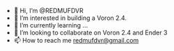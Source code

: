 - 👋 Hi, I’m @REDMUFDVR
- 👀 I’m interested in building a Voron 2.4.
- 🌱 I’m currently learning ...
- 💞️ I’m looking to collaborate on Voron 2.4 and Ender 3
- 📫 How to reach me redmufdvr@gmail.com

<!---
REDMUFDVR/REDMUFDVR is a ✨ special ✨ repository because its `README.md` (this file) appears on your GitHub profile.
You can click the Preview link to take a look at your changes.
--->

